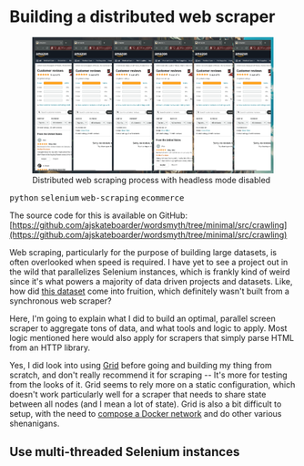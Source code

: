 # Building a distributed web scraper

<figure>
  <img src="./webscraper.png" alt="Distributed web scraping process" />
  <figcaption>Distributed web scraping process with headless mode disabled</figcaption>
</figure>

<kbd>python</kbd> <kbd>selenium</kbd> <kbd>web-scraping</kbd> <kbd>ecommerce</kbd>

The source code for this is available on GitHub: [https://github.com/ajskateboarder/wordsmyth/tree/minimal/src/crawling](https://github.com/ajskateboarder/wordsmyth/tree/minimal/src/crawling)

Web scraping, particularly for the purpose of building large datasets, is often overlooked when speed is required. I have yet to see a project out in the wild that parallelizes Selenium instances, which is frankly kind of weird since it's what powers a majority of data driven projects and datasets. Like, how did [this dataset](https://jmcauley.ucsd.edu/data/amazon/) come into fruition, which definitely wasn't built from a synchronous web scraper? 

Here, I'm going to explain what I did to build an optimal, parallel screen scraper to aggregate tons of data, and what tools and logic to apply. Most logic mentioned here would also apply for scrapers that simply parse HTML from an HTTP library.

Yes, I did look into using [Grid](https://www.selenium.dev/documentation/grid/) before going and building my thing from scratch, and don't really recommend it for scraping -- It's more for testing from the looks of it. Grid seems to rely more on a static configuration, which doesn't work particularly well for a scraper that needs to share state between all nodes (and I mean a lot of state). Grid is also a bit difficult to setup, with the need to [compose a Docker network](https://github.com/sleepless-se/selenium-grid-sample) and do other various shenanigans.

## Use multi-threaded Selenium instances

